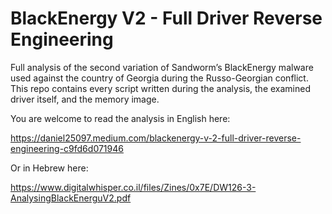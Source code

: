 # BlackEnergy V2 - Full Driver Reverse Engineering

Full analysis of the second variation of Sandworm’s BlackEnergy malware used against the country of Georgia during the Russo-Georgian conflict.
This repo contains every script written during the analysis, the examined driver itself, and the memory image.

You are welcome to read the analysis in English here:

https://daniel25097.medium.com/blackenergy-v-2-full-driver-reverse-engineering-c9fd6d071946

Or in Hebrew here:

https://www.digitalwhisper.co.il/files/Zines/0x7E/DW126-3-AnalysingBlackEnerguV2.pdf
